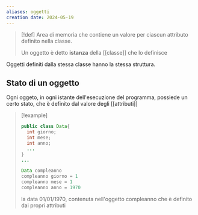 ```yaml
---
aliases: oggetti
creation date: 2024-05-19
---
```


>[!def]
>Area di memoria che contiene un valore per ciascun attributo definito nella classe.
>
>Un oggetto è detto **istanza** della [[classe]] che lo definisce

Oggetti definiti dalla stessa classe hanno la stessa struttura.


## Stato di un oggetto
Ogni oggeto, in ogni istante dell'esecuzione del programma, possiede un certo stato, che è definito dal valore degli [[attributi]]

>[!example]
>```java
>public class Data{
>	int giorno;
>	int mese;
>	int anno;
>	...
>}
>...
>
>Data compleanno
>compleanno giorno = 1
>compleanno mese = 1
>compleanno anno = 1970
>
>```
>
>la data 01/01/1970, contenuta nell'oggetto compleanno che è definito dai propri attributi